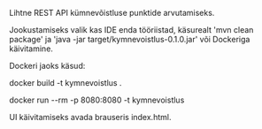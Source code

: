Lihtne REST API kümnevõistluse punktide arvutamiseks.


Jookustamiseks valik kas IDE enda tööriistad, käsurealt 'mvn clean package' ja 'java -jar target/kymnevoistlus-0.1.0.jar' või Dockeriga käivitamine.

Dockeri jaoks käsud:

docker build -t kymnevoistlus .

docker run --rm -p 8080:8080 -t kymnevoistlus


UI käivitamiseks avada brauseris index.html.